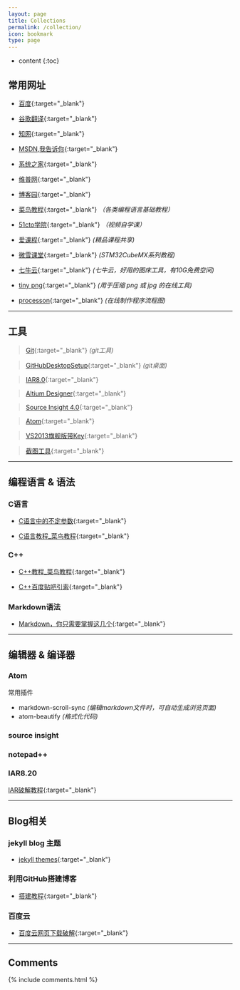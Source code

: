 ```yaml
---
layout: page
title: Collections
permalink: /collection/
icon: bookmark
type: page
---
```


* content
{:toc}

## 常用网址

- [百度](https://www.baidu.com/){:target="_blank"}

- [谷歌翻译](https://translate.google.cn/){:target="_blank"}

- [知网](http://www.cnki.net/){:target="_blank"}

- [MSDN,我告诉你](https://msdn.itellyou.cn/){:target="_blank"}

- [系统之家](http://www.xitongzhijia.net/){:target="_blank"}

- [维普网](http://www.cqvip.com/){:target="_blank"}

- [博客园](http://www.cnblogs.com/){:target="_blank"}

- [菜鸟教程](http://www.runoob.com/){:target="_blank"}	*（各类编程语言基础教程）*

- [51cto学院](http://edu.51cto.com/){:target="_blank"}	*（视频自学课）*

- [爱课程](http://www.icourses.cn/home/){:target="_blank"}  *(精品课程共享)*

- [微雪课堂](http://www.waveshare.net/study/portal.php?mod=list&catid=40){:target="_blank"}   *(STM32CubeMX系列教程)*

- [七牛云](https://portal.qiniu.com/bucket/image/resource){:target="_blank"}	*(七牛云，好用的图床工具，有10G免费空间)*

- [tiny png](https://tinypng.com/){:target="_blank"}	*(用于压缩 png 或 jpg 的在线工具)*

- [processon](https://www.processon.com/){:target="_blank"}		*(在线制作程序流程图)*

---

## 工具

> [Git](https://pan.baidu.com/s/1jIl9xAI){:target="_blank"}	*(git工具)*

> [GitHubDesktopSetup](http://pan.baidu.com/s/1slFhyo9){:target="_blank"}	*(git桌面)*

> [IAR8.0](http://pan.baidu.com/s/1i5oZpY1){:target="_blank"}

> [Altium Designer](https://pan.baidu.com/s/1mj2Urzi){:target="_blank"}

> [Source Insight 4.0](http://pan.baidu.com/s/1miaaawS){:target="_blank"}

> [Atom](http://pan.baidu.com/s/1bo3jPBx){:target="_blank"}

> [VS2013旗舰版带Key](https://pan.baidu.com/s/1c2CJSOC){:target="_blank"}

> [截图工具](http://pan.baidu.com/s/1i4OAOM5){:target="_blank"}


---

## 编程语言 & 语法

### C语言

* [C语言中的不定参数](http://kmplayer.iteye.com/blog/842715){:target="_blank"}

* [C语言教程_菜鸟教程](http://www.runoob.com/cprogramming/c-tutorial.html){:target="_blank"}


### C++

* [C++教程_菜鸟教程](http://www.runoob.com/cplusplus/cpp-tutorial.html){:target="_blank"}

* [C++百度贴吧引索](http://tieba.github.io/cpp/){:target="_blank"}

### Markdown语法

* [Markdown，你只需要掌握这几个](http://www.cnblogs.com/crazyant007/p/4220066.html){:target="_blank"}

---

## 编辑器 & 编译器

### Atom
常用插件 <br/>
- markdown-scroll-sync *(编辑markdown文件时，可自动生成浏览页面)* <br/>
- atom-beautify *(格式化代码)* <br/>

### source insight

### notepad++

### IAR8.20

[IAR破解教程](http://blog.csdn.net/qq_36955622/article/details/71146620){:target="_blank"}

---

## Blog相关

### jekyll blog 主题

* [jekyll themes](http://jekyllthemes.org/){:target="_blank"}

### 利用GitHub搭建博客

* [搭建教程](http://www.cnfeat.com/blog/2014/05/11/how-to-build-a-blog/){:target="_blank"}

### 百度云


* [百度云网页下载破解](http://www.jianshu.com/p/e7d55ca9b6d1){:target="_blank"}


---

## Comments

{% include comments.html %}
